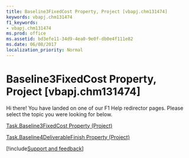 ```yaml
---
title: Baseline3FixedCost Property, Project [vbapj.chm131474]
keywords: vbapj.chm131474
f1_keywords:
- vbapj.chm131474
ms.prod: office
ms.assetid: bd3efe11-34d9-4ea0-9e0f-db0e4f111e82
ms.date: 06/08/2017
localization_priority: Normal
---
```



# Baseline3FixedCost Property, Project [vbapj.chm131474]

Hi there! You have landed on one of our F1 Help redirector pages. Please select the topic you were looking for below.

[Task.Baseline3FixedCost Property (Project)](http://msdn.microsoft.com/library/aaa629ef-ac3f-fc2a-c410-5e9d09b64cbe%28Office.15%29.aspx)

[Task.Baseline4DeliverableFinish Property (Project)](http://msdn.microsoft.com/library/b32e8151-2d12-05da-3eeb-f594a68df82a%28Office.15%29.aspx)

[!include[Support and feedback](~/includes/feedback-boilerplate.md)]